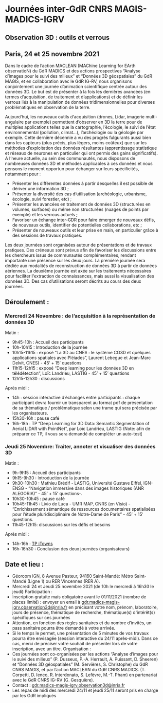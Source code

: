 # Journées inter-GdR CNRS MAGIS-MADICS-IGRV
## Observation 3D : outils et verrous
## Paris, 24 et 25 novembre 2021
Dans le cadre de l’action MACLEAN (MAChine Learning for EArth observatioN) du GdR MADICS et des actions prospectives “Analyse d’images pour le suivi des milieux” et
“Données 3D géospatiales” du GdR MAGIS, et en collaboration avec le GdR IG-RV, nous organisons conjointement une journée d’animation scientifique centrée autour des données
3D. Le but est de présenter à la fois les dernières avancées (en termes d’acquisition, de traitement et d’applications) et de définir les verrous liés à la manipulation de données
tridimensionnelles pour diverses problématiques en observation de la terre. 

 Aujourd’hui, les nouveaux outils d'acquisition (drones, Lidar, imagerie multi-angulaire par exemple) permettent d’observer en 3D la terre pour de multiples applications telles que la
cartographie, l’écologie, le suivi de l’état environnemental (pollution, climat...), l’archéologie ou la géologie par exemple. Cette dernière décennie a vu des progrès fulgurants aussi bien
dans les capteurs (plus précis, plus légers, moins coûteux) que sur les méthodes d’exploitation des données résultantes (apprentissage statistique et réseaux de neurones en
particulier qui ont permis des gains significatifs). A l’heure actuelle, au sein des communautés, nous disposons de nombreuses données 3D et méthodes applicables à ces
données et nous pensons le moment opportun pour échanger sur leurs spécificités, notamment pour :
  * Présenter les différentes données à partir desquelles il est possible de dériver une
information 3D ;
  * Présenter la diversité des cas d’utilisation (archéologie, urbanisme, écologie, suivi
forestier, etc) ;
  * Présenter les avancées en traitement de données 3D (structurées en volumes,
surfaces) ou même non structurées (nuages de points par exemple) et les verrous
actuels ;
  * Favoriser un échange inter-GDR pour faire émerger de nouveaux défis, de nouveaux
outils, identifier de potentielles collaborations, etc ;
  * Présenter de nouveaux outils et leur prise en main, en particulier grâce à des
sessions de travaux pratiques.

 Les deux journées sont organisées autour de présentations et de travaux pratiques. Des créneaux sont prévus afin de favoriser les discussions entre les chercheurs issus de communautés complémentaires, rendant importante une présence sur les deux jours. La première journée sera dédiée aux modalités de reconstruction de données 3D à partir de données aériennes. La deuxième journée est axée sur les traitements nécessaires pour faciliter l'extraction de connaissances, mais aussi la visualisation des données 3D. Des cas d’utilisations seront décrits au cours des deux journées.


## Déroulement :
### Mercredi 24 Novembre : de l’acquisition à la représentation de données 3D
Matin :
  * 9h45-10h : Accueil des participants
  * 10h-10h15 : Introduction de la journée
  * 10h15-11h15 : exposé “La 3D au CNES : le système CO3D et quelques applications
spatiales avec Pléiades”, Laurent Lebegue et Jean-Marc Delvit, CNES) - 45’ + 15’
questions
  * 11h15-12h15 : exposé “Deep learning pour les données 3D en télédétection”, Loïc
Landrieu, LASTIG - 45’ + 15’ questions
  * 12h15-12h30 : discussions
  
  Après midi :
  * 14h : session interactive d’échanges entre participants : chaque participant devra
fournir un transparent au format pdf de présentation de sa thématique /
problématique selon une trame qui sera précisée par les organisateurs.
  * 15h30-16h : pause café
  * 16h-18h : TP “Deep Learning for 3D Data: Semantic Segmentation of Aerial LiDAR with PointNet”, par Loïc Landrieu, LASTIG (Note: afin de préparer ce TP, il vous sera demandé de compléter un auto-test)

### Jeudi 25 Novembre: Traiter, annoter et visualiser des données 3D
 
 Matin :
 * 9h-9h15 : Accueil des participants
 * 9h15-9h30 : Introduction de la journée
 * 9h30-10h30 : Mathieu Brédif - LASTIG, Université Gustave Eiffel, IGN-ENSG - “Navigation immersive dans des images historiques (ANR ALEGORIA)” - 45’ + 15’
questions-.
 * 10h30-10h45 : pause café
 * 10h45-11h45 : Livio de Luca - UMR MAP, CNRS (en Visio) - “Enrichissement sémantique de ressources documentaires spatialisées pour l’étude pluridisciplinaire
de Notre-Dame de Paris” - 45’ + 15’ questions.
* 11h45-12h15: discussions sur les défis et besoins

Après midi :
* 14h-16h : [TP iTowns](tp_iTowns.md)
* 16h-16h30 : Conclusion des deux journées (organisateurs)

## Date et lieu :
 * Géoroom IGN, 8 Avenue Pasteur, 94160 Saint-Mandé: Métro Saint-Mandé (Ligne 1)
ou RER Vincennes (RER A).
 * Mercredi 24 et Jeudi 25 novembre 2021 (de 10h le mercredi à 16h30 le jeudi)
Participation :
 * Inscription gratuite mais obligatoire avant le 01/11/2021 (nombre de places limité) : envoyer un email à gdr.madics-magis-igrv.observation3d@inria.fr en précisant votre nom, prénom, laboratoire, jours de présence, thématique de recherche,
thématique(s) d'intérêt(s) spécifiques sur ces journées
 * Attention, en fonction des règles sanitaires et du nombre d’invités, un pass sanitaire
pourra être demandé à votre arrivée.
 * Si le temps le permet, une présentation de 5 minutes de vos travaux pourra être
envisagée (session interactive du 24/11 après-midi). Dans ce cas, merci de préciser
votre souhait de présenter lors de votre inscription, avec un titre.
Organisation :
 * Ces journées sont co-organisées par les actions “Analyse d’images pour le suivi des milieux” (P. Dusseux, P.-A. Herrault, A. Puissant, D. Sheeren) et “Données 3D
géospatiales” (M. Servières, S. Christophe) du GdR CNRS MAGIS, et par l’action MACLEAN du GdR CNRS MADICS. (T. Corpetti, D. Ienco, R. Interdonato,
S. Lefèvre, M.-T. Pham) en partenariat avec le GdR CNRS IG-RV (G. Gesquière). 
* Contact : gdr.madics-magis-igrv.observation3d@inria.fr
* Les repas de midi des mercredi 24/11 et jeudi 25/11 seront pris en charge par les GdR impliqués
